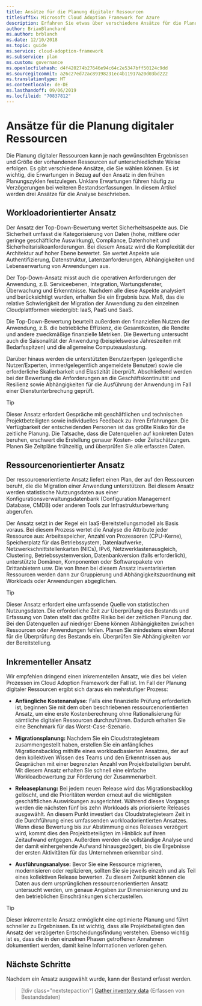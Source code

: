 ```yaml
---
title: Ansätze für die Planung digitaler Ressourcen
titleSuffix: Microsoft Cloud Adoption Framework for Azure
description: Erfahren Sie etwas über verschiedene Ansätze für die Planung digitaler Ressourcen.
author: BrianBlanchard
ms.author: brblanch
ms.date: 12/10/2018
ms.topic: guide
ms.service: cloud-adoption-framework
ms.subservice: plan
ms.custom: governance
ms.openlocfilehash: d4f420274b27646e94c64c2e5347bff50124c9dd
ms.sourcegitcommit: a26c27ed72ac89198231ec4b11917a20d03bd222
ms.translationtype: HT
ms.contentlocale: de-DE
ms.lasthandoff: 09/06/2019
ms.locfileid: "70837812"
---
```

# <a name="approaches-to-digital-estate-planning"></a>Ansätze für die Planung digitaler Ressourcen

Die Planung digitaler Ressourcen kann je nach gewünschten Ergebnissen und Größe der vorhandenen Ressourcen auf unterschiedlichste Weise erfolgen. Es gibt verschiedene Ansätze, die Sie wählen können. Es ist wichtig, die Erwartungen in Bezug auf den Ansatz in den frühen Planungszyklen festzulegen. Unklare Erwartungen führen häufig zu Verzögerungen bei weiteren Bestandserfassungen. In diesem Artikel werden drei Ansätze für die Analyse beschrieben.

## <a name="workload-driven-approach"></a>Workloadorientierter Ansatz

Der Ansatz der Top-Down-Bewertung wertet Sicherheitsaspekte aus. Die Sicherheit umfasst die Kategorisierung von Daten (hohe, mittlere oder geringe geschäftliche Auswirkung), Compliance, Datenhoheit und Sicherheitsrisikoanforderungen. Bei diesem Ansatz wird die Komplexität der Architektur auf hoher Ebene bewertet. Sie wertet Aspekte wie Authentifizierung, Datenstruktur, Latenzanforderungen, Abhängigkeiten und Lebenserwartung von Anwendungen aus.

Der Top-Down-Ansatz misst auch die operativen Anforderungen der Anwendung, z.B. Serviceebenen, Integration, Wartungsfenster, Überwachung und Erkenntnisse. Nachdem alle diese Aspekte analysiert und berücksichtigt wurden, erhalten Sie ein Ergebnis bzw. Maß, das die relative Schwierigkeit der Migration der Anwendung zu den einzelnen Cloudplattformen wiedergibt: IaaS, PaaS und SaaS.

Die Top-Down-Bewertung beurteilt außerdem den finanziellen Nutzen der Anwendung, z.B. die betriebliche Effizienz, die Gesamtkosten, die Rendite und andere zweckmäßige finanzielle Metriken. Die Bewertung untersucht auch die Saisonalität der Anwendung (beispielsweise Jahreszeiten mit Bedarfsspitzen) und die allgemeine Computeauslastung.

Darüber hinaus werden die unterstützten Benutzertypen (gelegentliche Nutzer/Experten, immer/gelegentlich angemeldete Benutzer) sowie die erforderliche Skalierbarkeit und Elastizität überprüft. Abschließend werden bei der Bewertung die Anforderungen an die Geschäftskontinuität und Resilienz sowie Abhängigkeiten für die Ausführung der Anwendung im Fall einer Dienstunterbrechung geprüft.

> [!TIP]
> Dieser Ansatz erfordert Gespräche mit geschäftlichen und technischen Projektbeteiligten sowie individuelles Feedback zu ihren Erfahrungen. Die Verfügbarkeit der entscheidenden Personen ist das größte Risiko für die zeitliche Planung. Die Tatsache, dass die Datenquellen auf konkreten Daten beruhen, erschwert die Erstellung genauer Kosten- oder Zeitschätzungen. Planen Sie Zeitpläne frühzeitig, und überprüfen Sie alle erfassten Daten.

## <a name="asset-driven-approach"></a>Ressourcenorientierter Ansatz

Der ressourcenorientierte Ansatz liefert einen Plan, der auf den Ressourcen beruht, die die Migration einer Anwendung unterstützen. Bei diesem Ansatz werden statistische Nutzungsdaten aus einer Konfigurationsverwaltungsdatenbank (Configuration Management Database, CMDB) oder anderen Tools zur Infrastrukturbewertung abgerufen.

Der Ansatz setzt in der Regel ein IaaS-Bereitstellungsmodell als Basis voraus. Bei diesem Prozess wertet die Analyse die Attribute jeder Ressource aus: Arbeitsspeicher, Anzahl von Prozessoren (CPU-Kerne), Speicherplatz für das Betriebssystem, Datenlaufwerke, Netzwerkschnittstellenkarten (NICs), IPv6, Netzwerklastenausgleich, Clustering, Betriebssystemversion, Datenbankversion (falls erforderlich), unterstützte Domänen, Komponenten oder Softwarepakete von Drittanbietern usw. Die von Ihnen bei diesem Ansatz inventarisierten Ressourcen werden dann zur Gruppierung und Abhängigkeitszuordnung mit Workloads oder Anwendungen abgeglichen.

> [!TIP]
> Dieser Ansatz erfordert eine umfassende Quelle von statistischen Nutzungsdaten. Die erforderliche Zeit zur Überprüfung des Bestands und Erfassung von Daten stellt das größte Risiko bei der zeitlichen Planung dar. Bei den Datenquellen auf niedriger Ebene können Abhängigkeiten zwischen Ressourcen oder Anwendungen fehlen. Planen Sie mindestens einen Monat für die Überprüfung des Bestands ein. Überprüfen Sie Abhängigkeiten vor der Bereitstellung.

## <a name="incremental-approach"></a>Inkrementeller Ansatz

Wir empfehlen dringend einen inkrementellen Ansatz, wie dies bei vielen Prozessen im Cloud Adoption Framework der Fall ist. Im Fall der Planung digitaler Ressourcen ergibt sich daraus ein mehrstufiger Prozess:

- **Anfängliche Kostenanalyse:** Falls eine finanzielle Prüfung erforderlich ist, beginnen Sie mit dem oben beschriebenen ressourcenorientierten Ansatz, um eine erste Kostenberechnung ohne Rationalisierung für sämtliche digitalen Ressourcen durchzuführen. Dadurch erhalten Sie eine Benchmark für das Worst-Case-Szenario.

- **Migrationsplanung:** Nachdem Sie ein Cloudstrategieteam zusammengestellt haben, erstellen Sie ein anfängliches Migrationsbacklog mithilfe eines workloadbasierten Ansatzes, der auf dem kollektiven Wissen des Teams und den Erkenntnissen aus Gesprächen mit einer begrenzten Anzahl von Projektbeteiligten beruht. Mit diesem Ansatz erhalten Sie schnell eine einfache Workloadbewertung zur Förderung der Zusammenarbeit.

- **Releaseplanung:** Bei jedem neuen Release wird das Migrationsbacklog gelöscht, und die Prioritäten werden erneut auf die wichtigsten geschäftlichen Auswirkungen ausgerichtet. Während dieses Vorgangs werden die nächsten fünf bis zehn Workloads als priorisierte Releases ausgewählt. An diesem Punkt investiert das Cloudstrategieteam Zeit in die Durchführung eines umfassenden workloadorientierten Ansatzes. Wenn diese Bewertung bis zur Abstimmung eines Releases verzögert wird, kommt dies den Projektbeteiligten im Hinblick auf ihren Zeitaufwand entgegen. Außerdem werden die vollständige Analyse und der damit einhergehende Aufwand hinausgezögert, bis die Ergebnisse der ersten Aktivitäten für das Unternehmen erkennbar sind.

- **Ausführungsanalyse:** Bevor Sie eine Ressource migrieren, modernisieren oder replizieren, sollten Sie sie jeweils einzeln und als Teil eines kollektiven Release bewerten. Zu diesem Zeitpunkt können die Daten aus dem ursprünglichen ressourcenorientierten Ansatz untersucht werden, um genaue Angaben zur Dimensionierung und zu den betrieblichen Einschränkungen sicherzustellen.

> [!TIP]
> Dieser inkrementelle Ansatz ermöglicht eine optimierte Planung und führt schneller zu Ergebnissen. Es ist wichtig, dass alle Projektbeteiligten den Ansatz der verzögerten Entscheidungsfindung verstehen. Ebenso wichtig ist es, dass die in den einzelnen Phasen getroffenen Annahmen dokumentiert werden, damit keine Informationen verloren gehen.

## <a name="next-steps"></a>Nächste Schritte

Nachdem ein Ansatz ausgewählt wurde, kann der Bestand erfasst werden.

> [!div class="nextstepaction"]
> [Gather inventory data](inventory.md) (Erfassen von Bestandsdaten)
